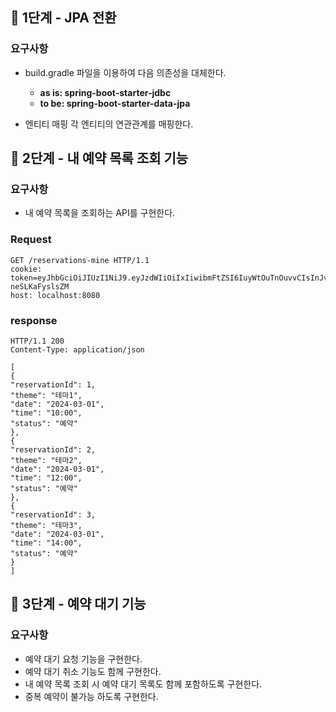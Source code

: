 ## 🚀 1단계 - JPA 전환

### 요구사항

- build.gradle 파일을 이용하여 다음 의존성을 대체한다.
    - **as is: spring-boot-starter-jdbc**
    - **to be: spring-boot-starter-data-jpa**

- 엔티티 매핑
  각 엔티티의 연관관계를 매핑한다.

## 🚀 2단계 - 내 예약 목록 조회 기능

### 요구사항
- 내 예약 목록을 조회하는 API를 구현한다.

### Request
```http request
GET /reservations-mine HTTP/1.1
cookie: token=eyJhbGciOiJIUzI1NiJ9.eyJzdWIiOiIxIiwibmFtZSI6IuyWtOuTnOuvvCIsInJvbGUiOiJBRE1JTiJ9.vcK93ONRQYPFCxT5KleSM6b7cl1FE-neSLKaFyslsZM
host: localhost:8080
```

### response
```http request
HTTP/1.1 200
Content-Type: application/json

[
{
"reservationId": 1,
"theme": "테마1",
"date": "2024-03-01",
"time": "10:00",
"status": "예약"
},
{
"reservationId": 2,
"theme": "테마2",
"date": "2024-03-01",
"time": "12:00",
"status": "예약"
},
{
"reservationId": 3,
"theme": "테마3",
"date": "2024-03-01",
"time": "14:00",
"status": "예약"
}
]
```
## 🚀 3단계 - 예약 대기 기능

### 요구사항
- 예약 대기 요청 기능을 구현한다.
- 예약 대기 취소 기능도 함께 구현한다.
- 내 예약 목록 조회 시 예약 대기 목록도 함께 포함하도록 구현한다.
- 중복 예약이 불가능 하도록 구현한다.
